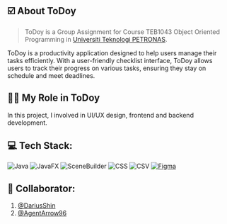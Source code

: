 ## ☑️ About ToDoy
> ToDoy is a Group Assignment for Course TEB1043 Object Oriented Programming in [Universiti Teknologi PETRONAS](https://www.utp.edu.my/Pages/Home.aspx).

ToDoy is a productivity application designed to help users manage their tasks efficiently. With a user-friendly checklist interface, ToDoy allows users to track their progress on various tasks, ensuring they stay on schedule and meet deadlines. 

## 🧑‍💼 My Role in ToDoy
In this project, I involved in UI/UX design, frontend and backend development.

## 💻 Tech Stack:
![Java](https://img.shields.io/badge/Java-%23E34F26.svg?logo=java&logoColor=white) 
![JavaFX](https://img.shields.io/badge/JavaFX-%234E9F5D.svg?logo=javafx&logoColor=white) 
![SceneBuilder](https://img.shields.io/badge/SceneBuilder-%234A4B4D.svg?logo=java&logoColor=white) 
![CSS](https://img.shields.io/badge/CSS-%231572B6.svg?logo=css3&logoColor=white) 
![CSV](https://img.shields.io/badge/CSV-%232F7A3D.svg?logo=csv&logoColor=white) 
[![Figma](https://img.shields.io/badge/Figma-%23324E88.svg?logo=figma&logoColor=white)](https://www.figma.com/design/bKT93WWrwuQr0W70PSjvl4/ToDoy---ToDoListApplication?node-id=0-1&t=WJ2kO5IXxrCGImxo-1)

## 🤝 Collaborator:
1. [@DariusShin](https://github.com/DariusShin)
2. [@AgentArrow96](https://github.com/AgentArrow96)
